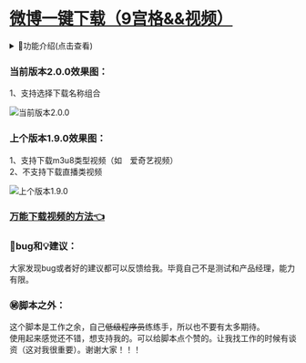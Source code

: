 # [微博一键下载（9宫格&&视频）](https://greasyfork.org/zh-CN/scripts/454816)

<details>
<summary>📔功能介绍(点击查看)</summary>
<pre>
<p>
16、支持选择下载名称组合（2.0.0）
</p>
<details>
<summary>2.0.0(点击查看)</summary>
<img loading="lazy" src="https://s1.ax1x.com/2023/06/08/pCAetiR.png">
</details>
<p>
15、支持下载m3u8类型视频（如<img loading="lazy" width="14" style="vertical-align: text-top; "
src="https://api.iowen.cn/favicon/www.iqiyi.com.png">爱奇艺视频）（1.9.0）
</p>
<details>
<summary>1.9.0(点击查看)</summary>
<img loading="lazy" src="https://s1.ax1x.com/2023/05/25/p9bVU0I.png">
</details>
<p>
14、支持下载名中显示微博文本(前20字)（1.8.0）
13、支持下载文件中包含微博文本（1.8.0）
</p>
<details>
<summary>1.8.0(点击查看)</summary>
<img loading="lazy" src="https://s1.ax1x.com/2023/04/15/p9SXVEj.png">
</details>
<p>
12、支持下载视频（1.7.0）
11、自动过滤空白图片（1.7.0）
</p>
<details>
<summary>1.7.0(点击查看)</summary>
<img loading="lazy" src="https://s1.ax1x.com/2023/03/11/ppu7Fx0.png">
</details>
<p>
10、右边【记录下载状态】支持再次下载（1.6.0）
9、旧版功能下线（1.6.0）
</p>
<details>
<summary>1.6.0(点击查看)</summary>
<img loading="lazy" src="https://s1.ax1x.com/2023/03/11/ppu7PGn.png">
</details>
<p>
8、记录下载状态（1.5.0）
</p>
<details>
<summary>1.5.0(点击查看)</summary>
<img loading="lazy" src="https://s1.ax1x.com/2023/06/11/pCVg5xH.png">
</details>
<p>
7、兼容<img loading="lazy" width="14" style="vertical-align: text-top; "src="https://www.firefox.com.cn/media/img/favicons/firefox/browser/apple-touch-icon.79c2abeb4e35.png">火狐浏览器（1.4.0）
</p>
1.4.0(当时偷个懒，没有留图片)
<p>
6、<del>兼容旧版（1.3.0）</del>
5、新版全屏预览图片时，再次点击图片退出全屏预览(1.3.0)
</p>
<details>
<summary>1.3.0(点击查看)</summary>
<img loading="lazy" src="https://s1.ax1x.com/2023/06/11/pCV2ny9.png">
</details>
<p>4、支持下载live图（1.2.0）</p>
<details>
<summary>1.2.0(点击查看)</summary>
<img loading="lazy" src="https://s1.ax1x.com/2023/06/11/pCV23FK.png">
<img loading="lazy" src="https://s1.ax1x.com/2023/06/11/pCV2Nyd.png">
</details>
<p>
3、<del>不支持下载视频（1.1.0）</del><a href="https://greasyfork.org/zh-CN/scripts/454816-%E5%BE%AE%E5%8D%9A%E4%B8%80%E9%94%AE%E5%8F%96%E5%9B%BE-9%E5%AE%AB%E6%A0%BC/discussions/160492">万能下载视频的方法👈</a>
2、支持最多18图下载（1.1.0）
1、下载图片（1.1.0）
</p>
<details>
<summary>1.1.0(点击查看)</summary>
<img loading="lazy" src="https://s1.ax1x.com/2023/06/11/pCV2wwt.png">
<img loading="lazy" src="https://s1.ax1x.com/2023/06/11/pCV2deI.png">
</details>
</pre>
</details>

### 当前版本2.0.0效果图：

1、支持选择下载名称组合<br>

![当前版本2.0.0][2.0.0]

### 上个版本1.9.0效果图：

1、支持下载m3u8类型视频（如<img loading="lazy" width="14" style="vertical-align: text-top; " src="https://api.iowen.cn/favicon/www.iqiyi.com.png">爱奇艺视频）<br>
2、不支持下载直播类视频<br>

![上个版本1.9.0][1.9.0]

### [万能下载视频的方法👈](https://greasyfork.org/zh-CN/scripts/454816-%E5%BE%AE%E5%8D%9A%E4%B8%80%E9%94%AE%E5%8F%96%E5%9B%BE-9%E5%AE%AB%E6%A0%BC/discussions/160492)

### 🐞bug和💡建议：

大家发现bug或者好的建议都可以反馈给我。毕竟自己不是测试和产品经理，能力有限。

### ㊙️脚本之外：

这个脚本是工作之余，自己<del>低级程序员</del>练练手，所以也不要有太多期待。<br>
使用起来感觉还不错，想支持我的。可以给脚本点个赞的。让我找工作的时候有谈资（这对我很重要）。谢谢大家！！！<br>

<!-- weibo/wb -->
[2.0.0]:https://s1.ax1x.com/2023/06/08/pCAetiR.png
[1.9.0]:https://s1.ax1x.com/2023/05/25/p9bVU0I.png
